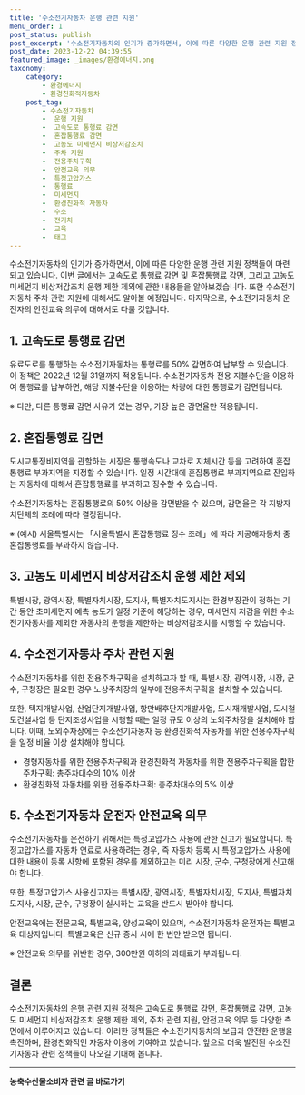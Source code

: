 ```yaml
---
title: '수소전기자동차 운행 관련 지원'
menu_order: 1
post_status: publish
post_excerpt: '수소전기자동차의 인기가 증가하면서, 이에 따른 다양한 운행 관련 지원 정책들이 마련되고 있습니다. 이번 글에서는 고속도로 통행료 감면 및 혼잡통행료 감면, 그리고 고농도 미세먼지 비상저감조치 운행 제한 제외에 관한 내용들을 알아보겠습니다. 또한 수소전기자동차 주차 관련 지원에 대해서도 알아볼 예정입니다. 마지막으로, 수소전기자동차 운전자의 안전교육 의무에 대해서도 다룰 것입니다.'
post_date: 2023-12-22 04:39:55
featured_image: _images/환경에너지.png
taxonomy:
    category:
        - 환경에너지
        - 환경친화적자동차
    post_tag:
        - 수소전기자동차
        -  운행 지원
        -  고속도로 통행료 감면
        -  혼잡통행료 감면
        -  고농도 미세먼지 비상저감조치
        -  주차 지원
        -  전용주차구획
        -  안전교육 의무
        -  특정고압가스
        -  통행료
        -  미세먼지
        -  환경친화적 자동차
        -  수소
        -  전기차
        -  교육
        -  태그
---
```



수소전기자동차의 인기가 증가하면서, 이에 따른 다양한 운행 관련 지원 정책들이 마련되고 있습니다. 이번 글에서는 고속도로 통행료 감면 및 혼잡통행료 감면, 그리고 고농도 미세먼지 비상저감조치 운행 제한 제외에 관한 내용들을 알아보겠습니다. 또한 수소전기자동차 주차 관련 지원에 대해서도 알아볼 예정입니다. 마지막으로, 수소전기자동차 운전자의 안전교육 의무에 대해서도 다룰 것입니다.

## 1. 고속도로 통행료 감면

유료도로를 통행하는 수소전기자동차는 통행료를 50% 감면하여 납부할 수 있습니다. 이 정책은 2022년 12월 31일까지 적용됩니다. 수소전기자동차 전용 지불수단을 이용하여 통행료를 납부하면, 해당 지불수단을 이용하는 차량에 대한 통행료가 감면됩니다.

※ 다만, 다른 통행료 감면 사유가 있는 경우, 가장 높은 감면율만 적용됩니다.

## 2. 혼잡통행료 감면

도시교통정비지역을 관할하는 시장은 통행속도나 교차로 지체시간 등을 고려하여 혼잡통행료 부과지역을 지정할 수 있습니다. 일정 시간대에 혼잡통행료 부과지역으로 진입하는 자동차에 대해서 혼잡통행료를 부과하고 징수할 수 있습니다.

수소전기자동차는 혼잡통행료의 50% 이상을 감면받을 수 있으며, 감면율은 각 지방자치단체의 조례에 따라 결정됩니다.

※ (예시) 서울특별시는 「서울특별시 혼잡통행료 징수 조례」에 따라 저공해자동차 중 혼잡통행료를 부과하지 않습니다.

## 3. 고농도 미세먼지 비상저감조치 운행 제한 제외

특별시장, 광역시장, 특별자치시장, 도지사, 특별자치도지사는 환경부장관이 정하는 기간 동안 초미세먼지 예측 농도가 일정 기준에 해당하는 경우, 미세먼지 저감을 위한 수소전기자동차를 제외한 자동차의 운행을 제한하는 비상저감조치를 시행할 수 있습니다.

## 4. 수소전기자동차 주차 관련 지원

수소전기자동차를 위한 전용주차구획을 설치하고자 할 때, 특별시장, 광역시장, 시장, 군수, 구청장은 필요한 경우 노상주차장의 일부에 전용주차구획을 설치할 수 있습니다.

또한, 택지개발사업, 산업단지개발사업, 항만배후단지개발사업, 도시재개발사업, 도시철도건설사업 등 단지조성사업을 시행할 때는 일정 규모 이상의 노외주차장을 설치해야 합니다. 이때, 노외주차장에는 수소전기자동차 등 환경친화적 자동차를 위한 전용주차구획을 일정 비율 이상 설치해야 합니다.

- 경형자동차를 위한 전용주차구획과 환경친화적 자동차를 위한 전용주차구획을 합한 주차구획: 총주차대수의 10% 이상
- 환경친화적 자동차를 위한 전용주차구획: 총주차대수의 5% 이상

## 5. 수소전기자동차 운전자 안전교육 의무

수소전기자동차를 운전하기 위해서는 특정고압가스 사용에 관한 신고가 필요합니다. 특정고압가스를 자동차 연료로 사용하려는 경우, 즉 자동차 등록 시 특정고압가스 사용에 대한 내용이 등록 사항에 포함된 경우를 제외하고는 미리 시장, 군수, 구청장에게 신고해야 합니다.

또한, 특정고압가스 사용신고자는 특별시장, 광역시장, 특별자치시장, 도지사, 특별자치도지사, 시장, 군수, 구청장이 실시하는 교육을 반드시 받아야 합니다.

안전교육에는 전문교육, 특별교육, 양성교육이 있으며, 수소전기자동차 운전자는 특별교육 대상자입니다. 특별교육은 신규 종사 시에 한 번만 받으면 됩니다.

※ 안전교육 의무를 위반한 경우, 300만원 이하의 과태료가 부과됩니다.

## 결론

수소전기자동차의 운행 관련 지원 정책은 고속도로 통행료 감면, 혼잡통행료 감면, 고농도 미세먼지 비상저감조치 운행 제한 제외, 주차 관련 지원, 안전교육 의무 등 다양한 측면에서 이루어지고 있습니다. 이러한 정책들은 수소전기자동차의 보급과 안전한 운행을 촉진하며, 환경친화적인 자동차 이용에 기여하고 있습니다. 앞으로 더욱 발전된 수소전기자동차 관련 정책들이 나오길 기대해 봅니다.
<!-- wp:separator -->
<hr class="wp-block-separator has-alpha-channel-opacity"/>
<!-- /wp:separator -->

<!-- wp:group {"backgroundColor":"base","layout":{"type":"constrained"}} -->
<div class="wp-block-group has-base-background-color has-background"><!-- wp:paragraph {"align":"center","fontSize":"medium"} -->
<p class="has-text-align-center has-large-font-size"><strong>농축수산물소비자 관련 글 바로가기</strong></p>
<!-- /wp:paragraph -->


<!-- wp:latest-posts
{"categories":[{"id":31346,"count":19,"description":"","link":"https://uknowlaw.com/category/%eb%86%8d%ec%b6%95%ec%88%98%ec%82%b0%eb%ac%bc%ec%86%8c%eb%b9%84%ec%9e%90/","name":"농축수산물소비자","slug":"농축수산물소비자","taxonomy":"category","parent":0,"meta":[],"_links":{"self":[{"href":"https://uknowlaw.com/wp-json/wp/v2/categories/31346"}],"collection":[{"href":"https://uknowlaw.com/wp-json/wp/v2/categories"}],"about":[{"href":"https://uknowlaw.com/wp-json/wp/v2/taxonomies/category"}],"wp:post_type":[{"href":"https://uknowlaw.com/wp-json/wp/v2/posts?categories=31346"}],"curies":[{"name":"wp","href":"https://api.w.org/{rel}","templated":true}]}}],"postsToShow":100,"excerptLength":28,"postLayout":"grid","columns":2,"featuredImageAlign":"left","featuredImageSizeSlug":"large","fontSize":"small"} /--></div>
<!-- /wp:group -->
